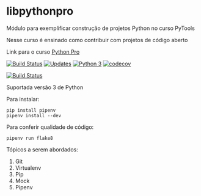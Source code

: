 # libpythonpro

Módulo para exemplificar construção de projetos Python no curso PyTools

Nesse curso é ensinado como contribuir com projetos de código aberto

Link para o curso [Python Pro](https://www.python.pro.br/)

[![Build Status](https://travis-ci.org/pythonprobr/libpythonpro.svg?branch=master)](https://travis-ci.org/pythonprobr/libpythonpro)
[![Updates](https://pyup.io/repos/github/adriano-ferrari/libpythonpro/shield.svg)](https://pyup.io/repos/github/adriano-ferrari/libpythonpro/)
[![Python 3](https://pyup.io/repos/github/adriano-ferrari/libpythonpro/python-3-shield.svg)](https://pyup.io/repos/github/adriano-ferrari/libpythonpro/)
[![codecov](https://codecov.io/gh/pythonprobr/libpythonpro/branch/master/graph/badge.svg)](https://codecov.io/gh/pythonprobr/libpythonpro)

[![Build Status](https://travis-ci.org/adriano-ferrari/libpythonpro.svg?branch=master)](https://travis-ci.org/adriano-ferrari/libpythonpro)

Suportada versão 3 de Python

Para instalar:

```console
pip install pipenv
pipenv install --dev
```

Para conferir qualidade de código:

```console
pipenv run flake8
```

Tópicos a serem abordados:
 1. Git
 2. Virtualenv
 3. Pip
 4. Mock
 5. Pipenv
 